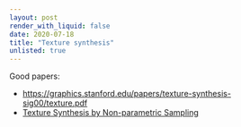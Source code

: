 ```yaml
---
layout: post
render_with_liquid: false
date: 2020-07-18
title: "Texture synthesis"
unlisted: true
---
```


Good papers:

- <https://graphics.stanford.edu/papers/texture-synthesis-sig00/texture.pdf>
- [Texture Synthesis by Non-parametric
  Sampling](https://www2.eecs.berkeley.edu/Research/Projects/CS/vision/papers/efros-iccv99.pdf)
